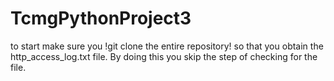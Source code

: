 # TcmgPythonProject3
to start make sure you !git clone the entire repository! so that you obtain the http_access_log.txt file. By doing this you skip the step of checking for the file. 
